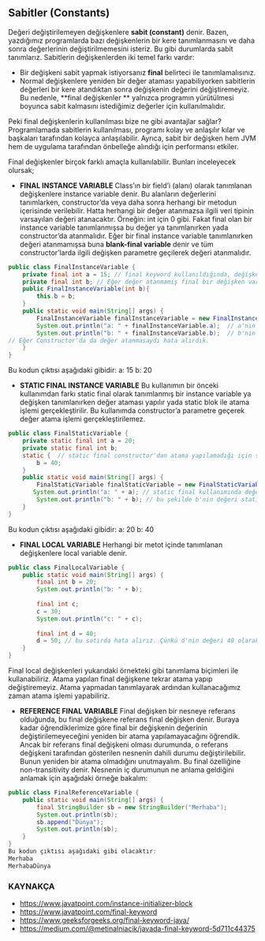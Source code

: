 ## Sabitler (Constants)

Değeri değiştirilemeyen değişkenlere **sabit (constant)** denir. Bazen, yazdığımız programlarda bazı değişkenlerin bir kere tanımlanmasını ve daha sonra değerlerinin değiştirilmemesini isteriz. Bu gibi durumlarda sabit tanımlarız. Sabitlerin değişkenlerden iki temel farkı vardır:

- Bir değişkeni sabit yapmak istiyorsanız **final** belirteci ile tanımlamalısınız.
- Normal değişkenlere yeniden bir değer ataması yapabiliyorken sabitlerin değerleri bir kere atandıktan sonra değişkenin değerini değiştiremeyiz. Bu nedenle, **final değişkenler ** yalnızca programın yürütülmesi boyunca sabit kalmasını istediğimiz değerler için kullanılmalıdır.

Peki final değişkenlerin kullanılması bize ne gibi avantajlar sağlar? Programlamada sabitlerin kullanılması, programı kolay ve anlaşılır kılar ve başkaları tarafından kolayca anlaşılabilir. Ayrıca, sabit bir değişken hem JVM hem de uygulama tarafından önbelleğe alındığı için performansı etkiler.

Final değişkenler birçok farklı amaçla kullanılabilir. Bunları inceleyecek olursak;

* **FINAL INSTANCE VARIABLE**
Class’ın bir field’i (alanı) olarak tanımlanan değişkenlere instance variable denir. Bu alanların değerlerini tanımlarken, constructor’da veya daha sonra herhangi bir metodun içerisinde verilebilir. Hatta herhangi bir değer atanmazsa ilgili veri tipinin varsayılan değeri atanacaktır. Örneğin: int için 0 gibi. Fakat final olan bir instance variable tanımlanmışsa bu değer ya tanımlanırken yada constructor’da atanmalıdır. Eğer bir final instance variable tanımlanırken değeri atanmamışsa buna **blank-final variable** denir ve tüm constructor’larda ilgili değişken parametre geçilerek değeri atanmalıdır.

```java
public class FinalInstanceVariable {
    private final int a = 15; // final keyword kullanıldığında, değişkenin değeri ya direkt tanımlanmalı yada constructor'da atanmalıdır.
    private final int b; // Eğer değer atanmamış final bir değişken varsa constructorların tümünde o değişken parametre olarak geçilip değer atanmalıdır.
    public FinalInstanceVariable(int b){
        this.b = b;
    }
    public static void main(String[] args) {
        FinalInstanceVariable finalInstanceVariable = new FinalInstanceVariable(20);
        System.out.println("a: " + finalInstanceVariable.a);  // a'nın değeri tanımlanma esnasında verilmiştir.
        System.out.println("b: " + finalInstanceVariable.b);  // b'nin değeri tanımlanma esnasında verilmemiştir. Constructor'da parametre olarak geçilmiştir.
// Eğer Constructor'da da değer atanmasaydı hata alırdık.
    }
}
```
Bu kodun çıktısı aşağıdaki gibidir:
a: 15
b: 20

* **STATIC FINAL INSTANCE VARIABLE**
  Bu kullanımın bir önceki kullanımdan farkı static final olarak tanımlanmış bir instance variable ya değişken tanımlanırken değer ataması yapılır yada static blok ile atama işlemi gerçekleştirilir. Bu kullanımda constructor’a parametre geçerek değer atama işlemi gerçekleştirilemez.
```java
public class FinalStaticVariable {
    private static final int a = 20;
    private static final int b;
    static {  // static final constructor'dan atama yapılamadığı için static blok ile atama yapabiliriz.
        b = 40;
    }
    public static void main(String[] args) {
        FinalStaticVariable finalStaticVariable = new FinalStaticVariable(20);
       System.out.println("a: " + a); // static final kullanımında değer tanımlanırken atanabilir.
        System.out.println("b: " + b); // bu şekilde b'nin değeri static blok ile atanarak kullanılabilir.
    }
}
```
Bu kodun çıktısı aşağıdaki gibidir:
a: 20
b: 40

* **FINAL LOCAL VARIABLE**
  Herhangi bir metot içinde tanımlanan değişkenlere local variable denir.

```java
public class FinalLocalVariable {
    public static void main(String[] args) {
        final int b = 20;
        System.out.println("b: " + b);
        
        final int c;
        c = 30;
        System.out.println("c: " + c);
        
        final int d = 40;
        d = 50; // bu satırda hata alırız. Çünkü d'nin değeri 40 olarak atanmış tekrar atama yapılamaz.
    }
}
```
Final local değişkenleri yukarıdaki örnekteki gibi tanımlama biçimleri ile kullanabiliriz. Atama yapılan final değişkene tekrar atama yapıp değiştiremeyiz. Atama yapmadan tanımlayarak ardından kullanacağımız zaman atama işlemi yapabiliriz.

* **REFERENCE FINAL VARIABLE**
  Final değişken bir nesneye referans olduğunda, bu final değişkene referans final değişken denir.  Buraya kadar öğrendiklerimize göre final bir değişkenin değerinin değiştirilemeyeceğini yeniden bir atama yapılamayacağını öğrendik. Ancak bir referans final değişkeni olması durumunda, o referans değişkeni tarafından gösterilen nesnenin dahili durumu değiştirilebilir. Bunun yeniden bir atama olmadığını unutmayalım. Bu final özelliğine non-transitivity denir. Nesnenin iç durumunun ne anlama geldiğini anlamak için aşağıdaki örneğe bakalım:

```java
public class FinalReferenceVariable { 
    public static void main(String[] args) { 
        final StringBuilder sb = new StringBuilder("Merhaba");           
        System.out.println(sb); 
        sb.append("Dünya");           
        System.out.println(sb); 
    }     
} 
Bu kodun çıktısı aşağıdaki gibi olacaktır:
Merhaba
MerhabaDünya
```

### **KAYNAKÇA**
* https://www.javatpoint.com/instance-initializer-block
* https://www.javatpoint.com/final-keyword
* https://www.geeksforgeeks.org/final-keyword-java/
* https://medium.com/@metinalniacik/javada-final-keyword-5d711c44375